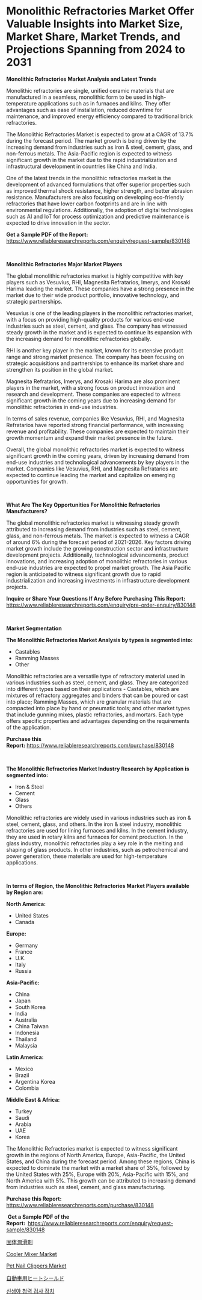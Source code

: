 <p><h1>Monolithic Refractories Market Offer Valuable Insights into Market Size, Market Share, Market Trends, and Projections Spanning from 2024 to 2031</h1></p><p><strong>Monolithic Refractories Market Analysis and Latest Trends</strong></p>
<p><p>Monolithic refractories are single, unified ceramic materials that are manufactured in a seamless, monolithic form to be used in high-temperature applications such as in furnaces and kilns. They offer advantages such as ease of installation, reduced downtime for maintenance, and improved energy efficiency compared to traditional brick refractories. </p><p>The Monolithic Refractories Market is expected to grow at a CAGR of 13.7% during the forecast period. The market growth is being driven by the increasing demand from industries such as iron & steel, cement, glass, and non-ferrous metals. The Asia-Pacific region is expected to witness significant growth in the market due to the rapid industrialization and infrastructural development in countries like China and India.</p><p>One of the latest trends in the monolithic refractories market is the development of advanced formulations that offer superior properties such as improved thermal shock resistance, higher strength, and better abrasion resistance. Manufacturers are also focusing on developing eco-friendly refractories that have lower carbon footprints and are in line with environmental regulations. Additionally, the adoption of digital technologies such as AI and IoT for process optimization and predictive maintenance is expected to drive innovation in the sector.</p></p>
<p><strong>Get a Sample PDF of the Report:&nbsp;</strong> <a href="https://www.reliableresearchreports.com/enquiry/request-sample/830148">https://www.reliableresearchreports.com/enquiry/request-sample/830148</a></p>
<p>&nbsp;</p>
<p><strong>Monolithic Refractories Major Market Players</strong></p>
<p><p>The global monolithic refractories market is highly competitive with key players such as Vesuvius, RHI, Magnesita Refratarios, Imerys, and Krosaki Harima leading the market. These companies have a strong presence in the market due to their wide product portfolio, innovative technology, and strategic partnerships.</p><p>Vesuvius is one of the leading players in the monolithic refractories market, with a focus on providing high-quality products for various end-use industries such as steel, cement, and glass. The company has witnessed steady growth in the market and is expected to continue its expansion with the increasing demand for monolithic refractories globally.</p><p>RHI is another key player in the market, known for its extensive product range and strong market presence. The company has been focusing on strategic acquisitions and partnerships to enhance its market share and strengthen its position in the global market.</p><p>Magnesita Refratarios, Imerys, and Krosaki Harima are also prominent players in the market, with a strong focus on product innovation and research and development. These companies are expected to witness significant growth in the coming years due to increasing demand for monolithic refractories in end-use industries.</p><p>In terms of sales revenue, companies like Vesuvius, RHI, and Magnesita Refratarios have reported strong financial performance, with increasing revenue and profitability. These companies are expected to maintain their growth momentum and expand their market presence in the future.</p><p>Overall, the global monolithic refractories market is expected to witness significant growth in the coming years, driven by increasing demand from end-use industries and technological advancements by key players in the market. Companies like Vesuvius, RHI, and Magnesita Refratarios are expected to continue leading the market and capitalize on emerging opportunities for growth.</p></p>
<p>&nbsp;</p>
<p><strong>What Are The Key Opportunities For Monolithic Refractories Manufacturers?</strong></p>
<p><p>The global monolithic refractories market is witnessing steady growth attributed to increasing demand from industries such as steel, cement, glass, and non-ferrous metals. The market is expected to witness a CAGR of around 6% during the forecast period of 2021-2026. Key factors driving market growth include the growing construction sector and infrastructure development projects. Additionally, technological advancements, product innovations, and increasing adoption of monolithic refractories in various end-use industries are expected to propel market growth. The Asia Pacific region is anticipated to witness significant growth due to rapid industrialization and increasing investments in infrastructure development projects.</p></p>
<p><strong>Inquire or Share Your Questions If Any Before Purchasing This Report:</strong> <a href="https://www.reliableresearchreports.com/enquiry/pre-order-enquiry/830148">https://www.reliableresearchreports.com/enquiry/pre-order-enquiry/830148</a></p>
<p>&nbsp;</p>
<p><strong>Market Segmentation</strong></p>
<p><strong>The Monolithic Refractories Market Analysis by types is segmented into:</strong></p>
<p><ul><li>Castables</li><li>Ramming Masses</li><li>Other</li></ul></p>
<p><p>Monolithic refractories are a versatile type of refractory material used in various industries such as steel, cement, and glass. They are categorized into different types based on their applications - Castables, which are mixtures of refractory aggregates and binders that can be poured or cast into place; Ramming Masses, which are granular materials that are compacted into place by hand or pneumatic tools; and other market types that include gunning mixes, plastic refractories, and mortars. Each type offers specific properties and advantages depending on the requirements of the application.</p></p>
<p><strong>Purchase this Report:&nbsp;</strong><a href="https://www.reliableresearchreports.com/purchase/830148">https://www.reliableresearchreports.com/purchase/830148</a></p>
<p>&nbsp;</p>
<p><strong>The Monolithic Refractories Market Industry Research by Application is segmented into:</strong></p>
<p><ul><li>Iron & Steel</li><li>Cement</li><li>Glass</li><li>Others</li></ul></p>
<p><p>Monolithic refractories are widely used in various industries such as iron & steel, cement, glass, and others. In the iron & steel industry, monolithic refractories are used for lining furnaces and kilns. In the cement industry, they are used in rotary kilns and furnaces for cement production. In the glass industry, monolithic refractories play a key role in the melting and shaping of glass products. In other industries, such as petrochemical and power generation, these materials are used for high-temperature applications.</p></p>
<p>&nbsp;</p>
<p><strong>In terms of Region, the Monolithic Refractories Market Players available by Region are:</strong></p>
<p>
    <p> <strong> North America: </strong>
        <ul>
            <li>United States</li>
            <li>Canada</li>
        </ul>
        </p> 
    <p> <strong> Europe: </strong>
        <ul>
            <li>Germany</li>
            <li>France</li>
            <li>U.K.</li>
            <li>Italy</li>
            <li>Russia</li>
        </ul>
        </p> 
    <p> <strong> Asia-Pacific: </strong>
        <ul>
            <li>China</li>
            <li>Japan</li>
            <li>South Korea</li>
            <li>India</li>
            <li>Australia</li>
            <li>China Taiwan</li>
            <li>Indonesia</li>
            <li>Thailand</li>
            <li>Malaysia</li>
        </ul>
        </p> 
    <p> <strong> Latin America: </strong>
        <ul>
            <li>Mexico</li>
            <li>Brazil</li>
            <li>Argentina Korea</li>
            <li>Colombia</li>
        </ul>
        </p> 
    <p> <strong> Middle East & Africa: </strong>
        <ul>
            <li>Turkey</li>
            <li>Saudi</li>
            <li>Arabia</li>
            <li>UAE</li>
            <li>Korea</li>
        </ul>
    </p>
    </p>
<p><p>The Monolithic Refractories market is expected to witness significant growth in the regions of North America, Europe, Asia-Pacific, the United States, and China during the forecast period. Among these regions, China is expected to dominate the market with a market share of 35%, followed by the United States with 25%, Europe with 20%, Asia-Pacific with 15%, and North America with 5%. This growth can be attributed to increasing demand from industries such as steel, cement, and glass manufacturing.</p></p>
<p><strong>Purchase this Report: </strong><a href="https://www.reliableresearchreports.com/purchase/830148">https://www.reliableresearchreports.com/purchase/830148</a></p>
<p>&nbsp;<strong>Get a Sample PDF of the Report:&nbsp;&nbsp;</strong><a href="https://www.reliableresearchreports.com/enquiry/request-sample/830148">https://www.reliableresearchreports.com/enquiry/request-sample/830148</a></p>
<p><strong></strong></p>
<p><p><a href="https://github.com/bucuel854722/Market-Research-Report-List-1/blob/main/2418348191392.md">固体潤滑剤</a></p><p><a href="https://sore-arch-6db.notion.site/Cooler-Mixer-Market-Size-and-Examines-its-Market-Scope-with-a-Primary-Focus-on-Growth-Opportunitie-98e2b9b132454fcaab3b9de3b45d79cf">Cooler Mixer Market</a></p><p><a href="https://issuu.com/reportprime-2/docs/pet-nail-clippers-market-size-2030.pptx">Pet Nail Clippers Market</a></p><p><a href="https://github.com/xemfu2379520/Market-Research-Report-List-1/blob/main/4411418191391.md">自動車用ヒートシールド</a></p><p><a href="https://github.com/bvubpqd5241630/Market-Research-Report-List-1/blob/main/5223419191236.md">신생아 청력 검사 장치</a></p></p>